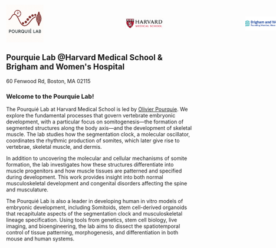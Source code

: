 <div style="display: flex; align-items: center; gap: 100px;">
  <img src="assets/images/icon.png" alt="Pourquie Lab" style="width:20%;">&nbsp;&nbsp;&nbsp;&nbsp;&nbsp;&nbsp;
  <img src="assets/images/framed_hms_logo.png" alt="HMS" style="width:20%;">&nbsp;&nbsp;&nbsp;&nbsp;&nbsp;&nbsp;
  <img src="assets/images/bwh.png" alt="BWH" style="width:30%;">
</div>


## Pourquie Lab @Harvard Medical School & Brigham and Women's Hospital 
60 Fenwood Rd, Boston, MA 02115

### Welcome to the Pourquie Lab!
The Pourquié Lab at Harvard Medical School is led by [Olivier Pourquie](https://www.hsci.harvard.edu/people/olivier-pourquie-phd). We explore the fundamental processes that govern vertebrate embryonic development, with a particular focus on somitogenesis—the formation of segmented structures along the body axis—and the development of skeletal muscle. The lab studies how the segmentation clock, a molecular oscillator, coordinates the rhythmic production of somites, which later give rise to vertebrae, skeletal muscle, and dermis.

In addition to uncovering the molecular and cellular mechanisms of somite formation, the lab investigates how these structures differentiate into muscle progenitors and how muscle tissues are patterned and specified during development. This work provides insight into both normal musculoskeletal development and congenital disorders affecting the spine and musculature.

The Pourquié Lab is also a leader in developing human in vitro models of embryonic development, including Somitoids, stem cell-derived organoids that recapitulate aspects of the segmentation clock and musculoskeletal lineage specification. Using tools from genetics, stem cell biology, live imaging, and bioengineering, the lab aims to dissect the spatiotemporal control of tissue patterning, morphogenesis, and differentiation in both mouse and human systems.


